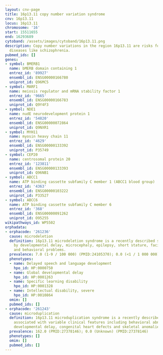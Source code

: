 ```yaml
---
layout: cnv-page
title: 16p13.11 copy number variation syndrome
cnv: 16p13.11
locus: 16p13.11
chromosome: '16'
start: 15511655
end: 16293689
cytoband: /assets/images/cytoband/16p13.11.png
description: Copy number variations in the region 16p13.11 are risks for neuropsychiatric
  diseases like schizophrenia.
pubmed_ids: []
genes:
- symbol: BMERB1
  name: bMERB domain containing 1
  entrez_id: '89927'
  ensembl_id: ENSG00000166780
  uniprot_id: Q96MC5
- symbol: MARF1
  name: meiosis regulator and mRNA stability factor 1
  entrez_id: '9665'
  ensembl_id: ENSG00000166783
  uniprot_id: Q9Y4F3
- symbol: NDE1
  name: nudE neurodevelopment protein 1
  entrez_id: '54820'
  ensembl_id: ENSG00000072864
  uniprot_id: Q9NXR1
- symbol: MYH11
  name: myosin heavy chain 11
  entrez_id: '4629'
  ensembl_id: ENSG00000133392
  uniprot_id: P35749
- symbol: CEP20
  name: centrosomal protein 20
  entrez_id: '123811'
  ensembl_id: ENSG00000133393
  uniprot_id: Q96NB1
- symbol: ABCC1
  name: ATP binding cassette subfamily C member 1 (ABCC1 blood group)
  entrez_id: '4363'
  ensembl_id: ENSG00000103222
  uniprot_id: P33527
- symbol: ABCC6
  name: ATP binding cassette subfamily C member 6
  entrez_id: '368'
  ensembl_id: ENSG00000091262
  uniprot_id: O95255
wikipathways_id: WP5502
orphadata:
- orphacode: '261236'
  cause: microdeletion
  definition: 16p13.11 microdeletion syndrome is a recently described syndrome characterized
    by developmental delay, microcephaly, epilepsy, short stature, facial dysmorphism
    and behavioral problems.
  prevalence: 7.0 (1-9 / 100 000) (PMID:24105370); 0.0 (<1 / 1 000 000) (PMID:23637818)
  phenotypes:
  - name: Delayed speech and language development
    hpo_id: HP:0000750
  - name: Global developmental delay
    hpo_id: HP:0001263
  - name: Specific learning disability
    hpo_id: HP:0001328
  - name: Intellectual disability, severe
    hpo_id: HP:0010864
  omim: []
  pubmed_ids: []
- orphacode: '261243'
  cause: microduplication
  definition: 16p13.11 microduplication syndrome is a recently described syndrome
    associated with variable clinical features including behavioral abnormalities,
    developmental delay, congenital heart defects and skeletal anomalies.
  prevalence: 162.0 (PMID:27378146); 0.0 (Unknown) (PMID:27378146)
  phenotypes: []
  omim: []
  pubmed_ids: []
---
```

